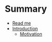 # Summary

* [Read me](README.md)
* [Introduction](docs/introduction.md)
   * [Motivation](docs/introduction/motivation.md)

